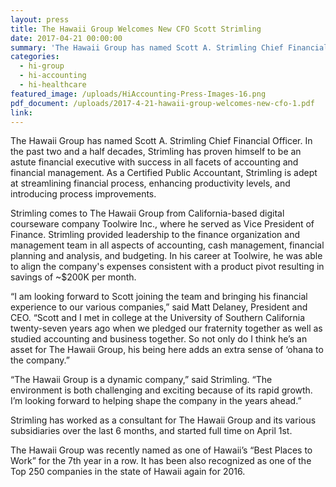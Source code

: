 ```yaml
---
layout: press
title: The Hawaii Group Welcomes New CFO Scott Strimling
date: 2017-04-21 00:00:00
summary: 'The Hawaii Group has named Scott A. Strimling Chief Financial Officer. In the past two and a half decades, Strimling has proven himself to be an astute financial executive with success in all facets of accounting and financial management. As a Certified Public Accountant, Strimling is adept at streamlining financial'
categories:
  - hi-group
  - hi-accounting
  - hi-healthcare
featured_image: /uploads/HiAccounting-Press-Images-16.png
pdf_document: /uploads/2017-4-21-hawaii-group-welcomes-new-cfo-1.pdf
link:
---
```



The Hawaii Group has named Scott A. Strimling Chief Financial Officer. In the past two and a half decades, Strimling has proven himself to be an astute financial executive with success in all facets of accounting and financial management. As a Certified Public Accountant, Strimling is adept at streamlining financial process, enhancing productivity levels, and introducing process improvements.

Strimling comes to The Hawaii Group from California-based digital courseware company Toolwire Inc., where he served as Vice President of Finance. Strimling provided leadership to the finance organization and management team in all aspects of accounting, cash management, financial planning and analysis, and budgeting. In his career at Toolwire, he was able to align the company's expenses consistent with a product pivot resulting in savings of ~$200K per month.

“I am looking forward to Scott joining the team and bringing his financial experience to our various companies,” said Matt Delaney, President and CEO. “Scott and I met in college at the University of Southern California twenty-seven years ago when we pledged our fraternity together as well as studied accounting and business together. So not only do I think he’s an asset for The Hawaii Group, his being here adds an extra sense of ‘ohana to the company.”

“The Hawaii Group is a dynamic company,” said Strimling. “The environment is both challenging and exciting because of its rapid growth. I’m looking forward to helping shape the company in the years ahead.”

Strimling has worked as a consultant for The Hawaii Group and its various subsidiaries over the last 6 months, and started full time on April 1st.

The Hawaii Group was recently named as one of Hawaii’s “Best Places to Work” for the 7th year in a row. It has been also recognized as one of the Top 250 companies in the state of Hawaii again for 2016.